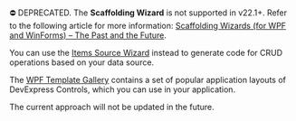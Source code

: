⛔ DEPRECATED. The **Scaffolding Wizard** is not supported in v22.1+. Refer to the following article for more information: [Scaffolding Wizards (for WPF and WinForms) – The Past and the Future](https://community.devexpress.com/blogs/wpf/archive/2022/01/27/scaffolding-wizards-the-past-and-the-future.aspx).

You can use the [Items Source Wizard](https://docs.devexpress.com/WPF/16553/whats-installed/items-source-wizard) instead to generate code for CRUD operations based on your data source.

The [WPF Template Gallery](https://docs.devexpress.com/WPF/16495/whats-installed/template-gallery) contains a set of popular application layouts of DevExpress Controls, which you can use in your application.

The current approach will not be updated in the future.
